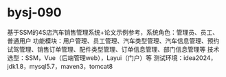 # bysj-090
基于SSM的4S店汽车销售管理系统+论文示例参考，系统角色：管理员、员工、普通用户 功能模块：用户管理、员工管理、汽车类型管理、汽车信息管理、预约试驾管理、销售订单管理、配件类型管理、订单信息管理、部门信息管理等 技术选型：SSM，Vue（后端管理web），Layui（门户）等 测试环境：idea2024，jdk1.8，mysql5.7，maven3，tomcat8
